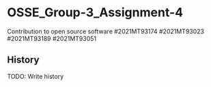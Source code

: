 # OSSE_Group-3_Assignment-4
Contribution to open source software 
#2021MT93174
#2021MT93023
#2021MT93189
#2021MT93051


## History

TODO: Write history
